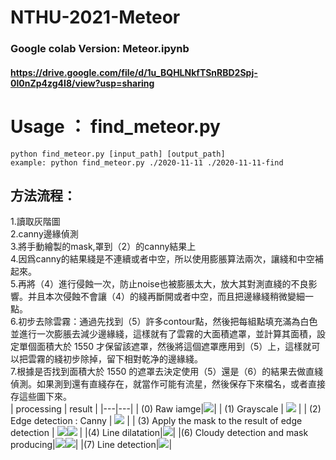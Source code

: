# NTHU-2021-Meteor
### Google colab Version: Meteor.ipynb
#### https://drive.google.com/file/d/1u_BQHLNkfTSnRBD2Spj-0l0nZp4zg4I8/view?usp=sharing
# Usage ： find_meteor.py
    python find_meteor.py [input_path] [output_path]  
    example: python find_meteor.py ./2020-11-11 ./2020-11-11-find  

## 方法流程：  
1.讀取灰階圖  
2.canny邊緣偵測  
3.將手動繪製的mask,罩到（2）的canny結果上  
4.因爲canny的結果綫是不連續或者中空，所以使用膨脹算法兩次，讓綫和中空補起來。  
5.再將（4）進行侵蝕一次，防止noise也被膨脹太大，放大其對測直綫的不良影響。并且本次侵蝕不會讓（4）的綫再斷開或者中空，而且把邊緣綫稍微變細一點。  
6.初步去除雲霧：通過先找到（5）許多contour點，然後把每組點填充滿為白色並進行一次膨脹去減少邊緣綫，這樣就有了雲霧的大面積遮罩，並計算其面積，設定單個面積大於 1550 才保留該遮罩，然後將這個遮罩應用到（5）上，這樣就可以把雲霧的綫初步除掉，留下相對乾净的邊緣綫。  
7.根據是否找到面積大於 1550 的遮罩去決定使用（5）還是（6）的結果去做直綫偵測。如果測到還有直綫存在，就當作可能有流星，然後保存下來檔名，或者直接存這些圖下來。  
| processing  |  result |
|---|---|
| (0) Raw iamge|![](https://i.imgur.com/8Yb2kSU.png)|
| (1) Grayscale |  ![](https://i.imgur.com/KtbXhrD.png) |
| (2) Edge detection : Canny | ![](https://i.imgur.com/pobFtF1.png)  |
| (3) Apply the mask to the result of edge detection  | ![](https://i.imgur.com/TD1lgmI.png)![](https://i.imgur.com/w7zdha8.png)  |
|(4) Line dilatation|![](https://i.imgur.com/EDxZmaH.png)|
|(6) Cloudy detection and mask producing|![](https://i.imgur.com/6MM1DbS.png)![](https://i.imgur.com/hJ2kZ1N.png)|
|(7) Line detection|![](https://i.imgur.com/HNgRMFk.png)|



